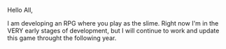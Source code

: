 Hello All,

I am developing an RPG where you play as the slime. Right now I'm in the VERY early stages of development, but I will continue to work and update this game throught the following year.
